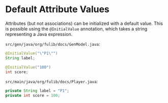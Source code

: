 # Default Attribute Values

Attributes (but not associations) can be initialized with a default value.
This is possible using the `@InitialValue` annotation, which takes a string representing a Java expression.

`src/gen/java/org/fulib/docs/GenModel.java`:

<!-- insert_code_fragment: docs.GenModel.InitialValue | fenced:java -->
```java
@InitialValue("\"P1\"")
String label;

@InitialValue("100")
int score;
```
<!-- end_code_fragment: -->

`src/main/java/org/fulib/docs/Player.java`:

<!-- insert_code_fragment: docs.InitialValue | fenced:java -->
```java
private String label = "P1";
private int score = 100;
```
<!-- end_code_fragment: -->
